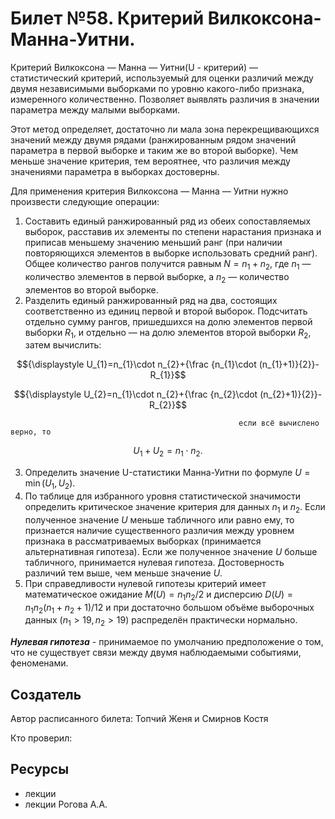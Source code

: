 # Билет №58. Критерий Вилкоксона-Манна-Уитни.

Критерий Вилкоксона — Манна — Уитни(U - критерий) — статистический критерий, используемый для оценки различий между двумя независимыми выборками по уровню какого-либо признака, измеренного количественно. Позволяет выявлять различия в значении параметра между малыми выборками.

Этот метод определяет, достаточно ли мала зона перекрещивающихся значений между двумя рядами (ранжированным рядом значений параметра в первой выборке и таким же во второй выборке). Чем меньше значение критерия, тем вероятнее, что различия между значениями параметра в выборках достоверны.

Для применения критерия Вилкоксона — Манна — Уитни нужно произвести следующие операции:
1. Составить единый ранжированный ряд из обеих сопоставляемых выборок, расставив их элементы по степени нарастания признака и приписав меньшему значению меньший ранг (при наличии повторяющихся элементов в выборке использовать средний ранг). Общее количество рангов получится равным ${\displaystyle N=n_{1}+n_{2},}$  где ${\displaystyle n_{1}}$ — количество элементов в первой выборке, а ${\displaystyle n_{2}}$ — количество элементов во второй выборке.
2. Разделить единый ранжированный ряд на два, состоящих соответственно из единиц первой и второй выборок. Подсчитать отдельно сумму рангов, пришедшихся на долю элементов первой выборки ${\displaystyle R_{1}}$, и отдельно — на долю элементов второй выборки ${\displaystyle R_{2}}$, затем вычислить:

$${\displaystyle U_{1}=n_{1}\cdot n_{2}+{\frac {n_{1}\cdot (n_{1}+1)}{2}}-R_{1}}$$

$${\displaystyle U_{2}=n_{1}\cdot n_{2}+{\frac {n_{2}\cdot (n_{2}+1)}{2}}-R_{2}}$$

                                                       если всё вычислено верно, то

$${\displaystyle U_{1}+U_{2}=n_{1}\cdot n_{2}.}$$

3. Определить значение U-статистики Манна-Уитни по формуле ${\displaystyle U=\min{({U_{1},U_{2})}}.}$
4. По таблице для избранного уровня статистической значимости определить критическое значение критерия для данных $n_{1}$ и $n_{2}$. Если полученное значение $U$ меньше табличного или равно ему, то признается наличие существенного различия между уровнем признака в рассматриваемых выборках (принимается альтернативная гипотеза). Если же полученное значение $U$ больше табличного, принимается нулевая гипотеза. Достоверность различий тем выше, чем меньше значение $U$.
5. При справедливости нулевой гипотезы критерий имеет математическое ожидание ${\displaystyle M(U)=n_{1}n_{2}/2}$ и дисперсию ${\displaystyle D(U)=n_{1}n_{2}(n_{1}+n_{2}+1)/12}$ и при достаточно большом объёме выборочных данных ${\displaystyle (n_{1}>19,n_{2}>19)}$ распределён практически нормально.

***Нулевая гипотеза*** - принимаемое по умолчанию предположение о том, что не существует связи между двумя наблюдаемыми событиями, феноменами.

## Создатель

Автор расписанного билета: Топчий Женя и Смирнов Костя

Кто проверил:


## Ресурсы
- лекции
- лекции Рогова А.А.

